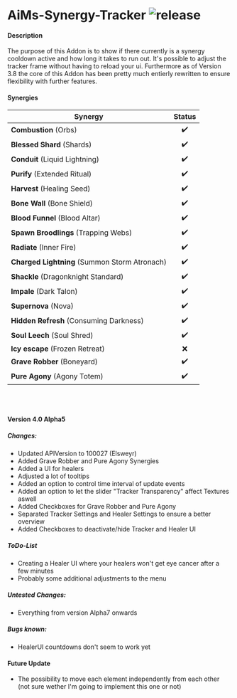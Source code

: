 ﻿# AiMs-Synergy-Tracker ![release](https://img.shields.io/badge/release-v4.0.0_alpha-green.svg)

#### Description
The purpose of this Addon is to show if there currently is a synergy cooldown active and how long it takes to run out.
It's possible to adjust the tracker frame without having to reload your ui.
Furthermore as of Version 3.8 the core of this Addon has been pretty much entierly rewritten to ensure flexibility with further features.


#### Synergies
| Synergy        | Status       |
| ------------- |:-------------:|
| **Combustion** (Orbs) | ✔️ |
| **Blessed Shard** (Shards) | ✔️ |
| **Conduit** (Liquid Lightning) | ✔️ |
| **Purify** (Extended Ritual) | ✔️ |
| **Harvest** (Healing Seed) | ✔️ |
| **Bone Wall** (Bone Shield) | ✔️ |
| **Blood Funnel** (Blood Altar) | ✔️ |
| **Spawn Broodlings** (Trapping Webs) | ✔️ |
| **Radiate** (Inner Fire) | ✔️ |
| **Charged Lightning** (Summon Storm Atronach) | ✔️ |
| **Shackle** (Dragonknight Standard) | ✔️ |
| **Impale** (Dark Talon) | ✔️ |
| **Supernova** (Nova) | ✔️ |
| **Hidden Refresh** (Consuming Darkness) | ✔️ |
| **Soul Leech** (Soul Shred) | ✔️ |
| **Icy escape** (Frozen Retreat) | ❌ |
| **Grave Robber** (Boneyard) | ✔️ |
| **Pure Agony** (Agony Totem) | ✔️ |


<br><br>
#### Version 4.0 Alpha5
##### Changes:
- Updated APIVersion to 100027 (Elsweyr)
- Added Grave Robber and Pure Agony Synergies
- Added a UI for healers
- Adjusted a lot of tooltips
- Added an option to control time interval of update events
- Added an option to let the slider "Tracker Transparency" affect Textures aswell
- Added Checkboxes for Grave Robber and Pure Agony
- Separated Tracker Settings and Healer Settings to ensure a better overview
- Added Checkboxes to deactivate/hide Tracker and Healer UI

##### ToDo-List
- Creating a Healer UI where your healers won't get eye cancer after a few minutes
- Probably some additional adjustments to the menu

##### Untested Changes:
- Everything from version Alpha7 onwards

##### Bugs known:
- HealerUI countdowns don't seem to work yet


#### Future Update
- The possibility to move each element independently from each other (not sure wether I'm going to implement this one or not)

